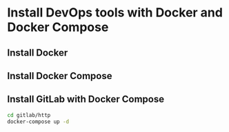 
# Install DevOps tools with Docker and Docker Compose

## Install Docker


## Install Docker Compose


## Install GitLab with Docker Compose

```bash
cd gitlab/http
docker-compose up -d
```